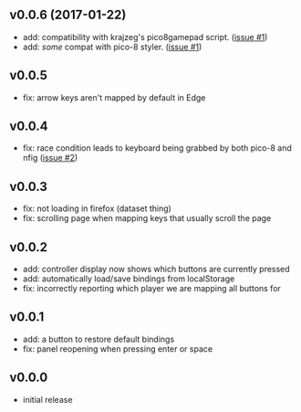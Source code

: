 ## v0.0.6 (2017-01-22)

- add: compatibility with krajzeg's pico8gamepad script. ([issue #1](https://github.com/codl/pico-nfig/issues/1))
- add: *some* compat with pico-8 styler. ([issue #1](https://github.com/codl/pico-nfig/issues/1))

## v0.0.5

* fix: arrow keys aren't mapped by default in Edge

## v0.0.4

* fix: race condition leads to keyboard being grabbed by both pico-8 and nfig ([issue #2](https://github.com/codl/pico-nfig/issues/2))

## v0.0.3

* fix: not loading in firefox (dataset thing)
* fix: scrolling page when mapping keys that usually scroll the page

## v0.0.2

* add: controller display now shows which buttons are currently pressed
* add: automatically load/save bindings from localStorage
* fix: incorrectly reporting which player we are mapping all buttons for

## v0.0.1

* add: a button to restore default bindings
* fix: panel reopening when pressing enter or space

## v0.0.0

* initial release

